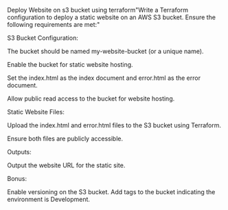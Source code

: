 Deploy Website on s3 bucket using terraform"Write a Terraform configuration to deploy a static website on an AWS S3 bucket. Ensure the following requirements are met:"

S3 Bucket Configuration:

The bucket should be named my-website-bucket (or a unique name).

Enable the bucket for static website hosting.

Set the index.html as the index document and error.html as the error document.

Allow public read access to the bucket for website hosting.

Static Website Files:

Upload the index.html and error.html files to the S3 bucket using Terraform.

Ensure both files are publicly accessible.

Outputs:

Output the website URL for the static site.


Bonus:

Enable versioning on the S3 bucket.
Add tags to the bucket indicating the environment is Development.